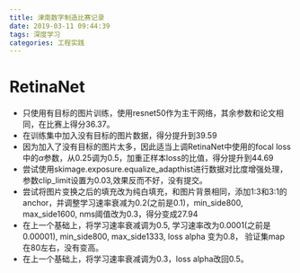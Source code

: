 ```yaml
---
title: 津南数字制造比赛记录
date: 2019-03-11 09:44:39
tags: 深度学习
categories: 工程实践
---
```


# RetinaNet

- 只使用有目标的图片训练，使用resnet50作为主干网络，其余参数和论文相同，在比赛上得分36.37。
- 在训练集中加入没有目标的图片数据，得分提升到39.59
- 因为加入了没有目标的图片太多，因此适当上调RetinaNet中使用的focal loss 中的$\alpha$参数，从0.25调为0.5，加重正样本loss的比值，得分提升到44.69
- 尝试使用skimage.exposure.equalize_adapthist进行数据对比度增强处理，参数clip_limit设置为0.03,效果反而不好，没有提交。
- 尝试将图片变换之后的填充改为纯白填充，和图片背景相同，添加1:3和3:1的anchor，并调整学习速率衰减为0.2(之前是0.1)，min_side800, max_side1600, nms阈值改为0.3，得分变成27.94
- 在上一个基础上，将学习速率衰减调为0.5, 学习速率改为0.0001(之前是0.00001), min_side800, max_side1333, loss alpha 变为0.8， 验证集map在80左右，没有变高。
- 在上一个基础上，将学习速率衰减调为0.3，loss alpha改回0.5。